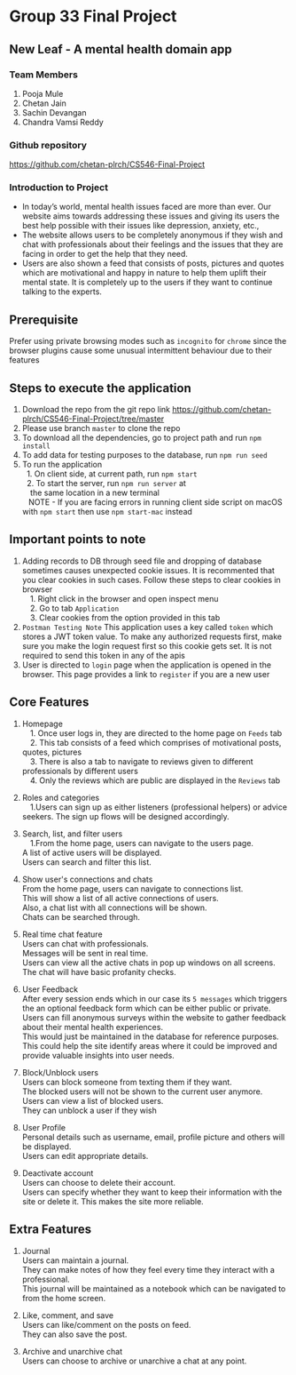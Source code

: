 # Group 33 Final Project
## New Leaf - A mental health domain app
### Team Members
1. Pooja Mule
2. Chetan Jain
3. Sachin Devangan
4. Chandra Vamsi Reddy

### Github repository
https://github.com/chetan-plrch/CS546-Final-Project

 ### Introduction to Project
 
 - In today’s world, mental health issues faced are more than ever. Our website aims towards addressing these issues and giving its users the best help possible with their issues like depression, anxiety, etc.,
 - The website allows users to be completely anonymous if they wish and chat with professionals about their feelings and the issues that they are facing in order to get the help that they need.
 - Users are also shown a feed that consists of posts, pictures and quotes which are motivational and happy in nature to help them uplift their mental state. It is completely up to the users if they want to continue talking to the experts.

## Prerequisite
Prefer using private browsing modes such as `incognito` for `chrome` since the browser plugins cause some unusual intermittent behaviour due to their features
## Steps to execute the application
1. Download the repo from the git repo link https://github.com/chetan-plrch/CS546-Final-Project/tree/master
2. Please use branch `master` to clone the repo
3. To download all the dependencies, go to project path and run
`npm install`
4. To add data for testing purposes to the database, run `npm run seed`
5. To run the application <br>
&nbsp;&nbsp;1. On client side, at current path, run `npm start`<br>
&nbsp;&nbsp;2. To start the server, run `npm run server` at</br> 
&emsp;the same location in a new terminal<br>
&ensp; NOTE - If you are facing errors in running client side script on macOS with `npm start` then use `npm start-mac` instead

## Important points to note
1. Adding records to DB through seed file and dropping of database sometimes causes unexpected cookie issues. It is recommented that you clear cookies in such cases. Follow these steps to clear cookies in browser<br>
&emsp;1. Right click in the browser and open inspect menu<br>
&emsp;2. Go to tab `Application`<br>
&emsp;3. Clear cookies from the option provided in this tab
2. `Postman Testing Note` This application uses a key called `token` which stores a JWT token value. To make any authorized requests first, make sure you make the login request first so this cookie gets set. It is not required to send this token in any of the apis
3. User is directed to `login` page when the application is opened in the browser. This page provides a link to `register` if you are a new user 

## Core Features
1. Homepage<br>
&emsp;1. Once user logs in, they are directed to the home page on `Feeds` tab<br>
&emsp;2. This tab consists of a feed which comprises of motivational posts, quotes, pictures<br>
&emsp;3. There is also a tab to navigate to reviews given to different professionals by different users<br>
&emsp;4. Only the reviews which are public are displayed in the `Reviews` tab
2. Roles and categories<br>
&emsp;1.Users can sign up as either listeners (professional helpers) or advice seekers. The sign up flows will be designed accordingly.
3. Search, list, and filter users<br>
&emsp;1.From the home page, users can navigate to the users page.
<br>A list of active users will be displayed.
<br>Users can search and filter this list.

4. Show user's connections and chats<br>
From the home page, users can navigate to connections list. <br>This will show a list of all active connections of users.
<br>Also, a chat list with all connections will be shown.
<br>Chats can be searched through.

5. Real time chat feature<br>
Users can chat with professionals. <br>Messages will be sent in real time.
<br>Users can view all the active chats in pop up windows on all screens.
<br>The chat will have basic profanity checks.

6. User Feedback<br>
After every session ends which in our case its ``5 messages`` which triggers the an optional feedback form which can be either public or private.
<br>Users can fill anonymous surveys within the website to gather feedback about their mental health experiences. <br>This would just be maintained in the database for reference purposes. <br>This could help the site identify areas where it could be improved and provide valuable insights into user needs.

7. Block/Unblock users<br>
 Users can block someone from texting them if they want.
<br>The blocked users will not be shown to the current user anymore.
<br>Users can view a list of blocked users.
<br>They can unblock a user if they wish

8. User Profile
<br>Personal details such as username, email, profile picture and others will be displayed.
<br>Users can edit appropriate details.

9. Deactivate account
<br>Users can choose to delete their account.
<br>Users can specify whether they want to keep their information with the site or delete it. This makes the site more reliable.


## Extra Features
1. Journal
<br>Users can maintain a journal.
<br>They can make notes of how they feel every time they interact with a professional.
<br>This journal will be maintained as a notebook which can be navigated to from the home screen.

2. Like, comment, and save
<br>Users can like/comment on the posts on feed.
<br>They can also save the post.

3. Archive and unarchive chat
<br>Users can choose to archive or unarchive a chat at any point.


